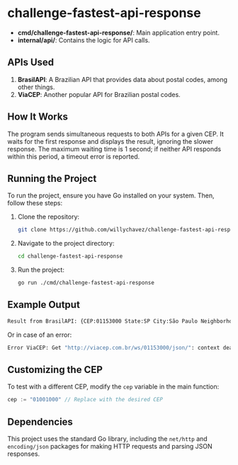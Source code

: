 # challenge-fastest-api-response

- **cmd/challenge-fastest-api-response/**: Main application entry point.
- **internal/api/**: Contains the logic for API calls.

## APIs Used

1. **BrasilAPI**: A Brazilian API that provides data about postal codes, among other things.
2. **ViaCEP**: Another popular API for Brazilian postal codes.

## How It Works

The program sends simultaneous requests to both APIs for a given CEP. It waits for the first response and displays the result, ignoring the slower response. The maximum waiting time is 1 second; if neither API responds within this period, a timeout error is reported.

## Running the Project

To run the project, ensure you have Go installed on your system. Then, follow these steps:

1. Clone the repository:
   ```bash
   git clone https://github.com/willychavez/challenge-fastest-api-response.git
   ```
2. Navigate to the project directory:
   ```bash
   cd challenge-fastest-api-response
   ```
3. Run the project:
   ```bash
   go run ./cmd/challenge-fastest-api-response
   ```

## Example Output

```bash
Result from BrasilAPI: {CEP:01153000 State:SP City:São Paulo Neighborhood:Barra Funda Street:Rua Vitorino Carmilo}
```
Or in case of an error:

```bash
Error ViaCEP: Get "http://viacep.com.br/ws/01153000/json/": context deadline exceeded (Client.Timeout exceeded while awaiting headers)
```

## Customizing the CEP

To test with a different CEP, modify the `cep` variable in the main function:

```go
cep := "01001000" // Replace with the desired CEP
```

## Dependencies

This project uses the standard Go library, including the `net/http` and `encoding/json` packages for making HTTP requests and parsing JSON responses.
